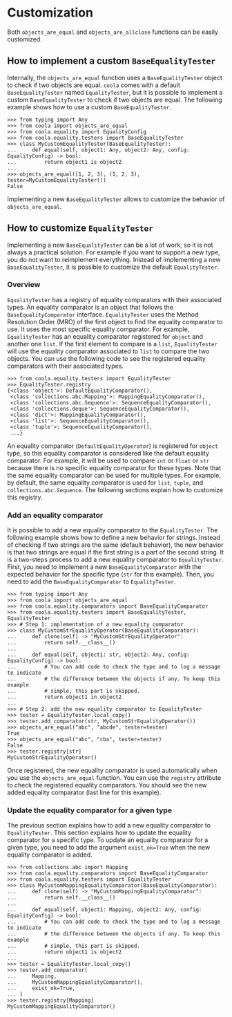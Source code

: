 # Customization

Both `objects_are_equal` and `objects_are_allclose` functions can be easily customized.

## How to implement a custom `BaseEqualityTester`

Internally, the `objects_are_equal` function uses a `BaseEqualityTester` object to check if two
objects are equal.
`coola` comes with a default `BaseEqualityTester` named `EqualityTester`, but it is possible to
implement a custom `BaseEqualityTester` to check if two objects are equal.
The following example shows how to use a custom `BaseEqualityTester`.

```pycon
>>> from typing import Any
>>> from coola import objects_are_equal
>>> from coola.equality import EqualityConfig
>>> from coola.equality.testers import BaseEqualityTester
>>> class MyCustomEqualityTester(BaseEqualityTester):
...     def equal(self, object1: Any, object2: Any, config: EqualityConfig) -> bool:
...         return object1 is object2
...
>>> objects_are_equal([1, 2, 3], (1, 2, 3), tester=MyCustomEqualityTester())
False

```

Implementing a new `BaseEqualityTester` allows to customize the behavior of `objects_are_equal`.

## How to customize `EqualityTester`

Implementing a new `BaseEqualityTester` can be a lot of work, so it is not always a practical
solution.
For example if you want to support a new type, you do not want to reimplement everything.
Instead of implementing a new `BaseEqualityTester`, it is possible to customize the
default `EqualityTester`.

### Overview

`EqualityTester` has a registry of equality comparators with their associated types.
An equality comparator is an object that follows the `BaseEqualityComparator` interface.
`EqualityTester` uses the Method Resolution Order (MRO) of the first object to find the equality
comparator to use.
It uses the most specific equality comparator.
For example, `EqualityTester` has an equality comparator registered for `object` and another
one `list`.
If the first element to compare is a `list`, `EqualityTester` will use the equality comparator
associated to `list` to compare the two objects.
You can use the following code to see the registered equality comparators with their associated types.

```pycon
>>> from coola.equality.testers import EqualityTester
>>> EqualityTester.registry
{<class 'object'>: DefaultEqualityComparator(),
 <class 'collections.abc.Mapping'>: MappingEqualityComparator(),
 <class 'collections.abc.Sequence'>: SequenceEqualityComparator(),
 <class 'collections.deque'>: SequenceEqualityComparator(),
 <class 'dict'>: MappingEqualityComparator(),
 <class 'list'>: SequenceEqualityComparator(),
 <class 'tuple'>: SequenceEqualityComparator(),
 ...}

```

An equality comparator (`DefaultEqualityOperator`) is registered for `object` type, so this equality
comparator is considered like the default equality comparator.
For example, it will be used to compare `int` or `float` or `str` because there is no specific
equality comparator for these types.
Note that the same equality comparator can be used for multiple types.
For example, by default, the same equality comparator is used for `list`, `tuple`,
and `collections.abc.Sequence`.
The following sections explain how to customize this registry.

### Add an equality comparator

It is possible to add a new equality comparator to the `EqualityTester`.
The following example shows how to define a new behavior for strings.
Instead of checking if two strings are the same (default behavior), the new behavior is that two
strings are equal if the first string is a part of the second string.
It is a two-steps process to add a new equality comparator to `EqualityTester`.
First, you need to implement a new `BaseEqualityComparator` with the expected behavior for the
specific type (`str` for this example).
Then, you need to add the `BaseEqualityComparator` to `EqualityTester`.

```pycon
>>> from typing import Any
>>> from coola import objects_are_equal
>>> from coola.equality.comparators import BaseEqualityComparator
>>> from coola.equality.testers import BaseEqualityTester, EqualityTester
>>> # Step 1: implementation of a new equality comparator
>>> class MyCustomStrEqualityOperator(BaseEqualityComparator):
...     def clone(self) -> "MyCustomStrEqualityOperator":
...         return self.__class__()
...
...     def equal(self, object1: str, object2: Any, config: EqualityConfig) -> bool:
...         # You can add code to check the type and to log a message to indicate
...         # the difference between the objects if any. To keep this example
...         # simple, this part is skipped.
...         return object1 in object2
...
>>> # Step 2: add the new equality comparator to EqualityTester
>>> tester = EqualityTester.local_copy()
>>> tester.add_comparator(str, MyCustomStrEqualityOperator())
>>> objects_are_equal("abc", "abcde", tester=tester)
True
>>> objects_are_equal("abc", "cba", tester=tester)
False
>>> tester.registry[str]
MyCustomStrEqualityOperator()

```

Once registered, the new equality comparator is used automatically when you use
the `objects_are_equal` function.
You can use the `registry` attribute to check the registered equality comparators.
You should see the new added equality comparator (last line for this example).

### Update the equality comparator for a given type

The previous section explains how to add a new equality comparator to `EqualityTester`.
This section explains how to update the equality comparator for a specific type.
To update an equality comparator for a given type, you need to add the argument `exist_ok=True` when
the new equality comparator is added.

```pycon
>>> from collections.abc import Mapping
>>> from coola.equality.comparators import BaseEqualityComparator
>>> from coola.equality.testers import EqualityTester
>>> class MyCustomMappingEqualityComparator(BaseEqualityComparator):
...     def clone(self) -> "MyCustomMappingEqualityComparator":
...         return self.__class__()
...
...     def equal(self, object1: Mapping, object2: Any, config: EqualityConfig) -> bool:
...         # You can add code to check the type and to log a message to indicate
...         # the difference between the objects if any. To keep this example
...         # simple, this part is skipped.
...         return object1 is object2
...
>>> tester = EqualityTester.local_copy()
>>> tester.add_comparator(
...     Mapping,
...     MyCustomMappingEqualityComparator(),
...     exist_ok=True,
... )
>>> tester.registry[Mapping]
MyCustomMappingEqualityComparator()

```
